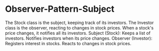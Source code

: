 # Observer-Pattern-Subject
The Stock class is the subject, keeping track of its investors.
The Investor class is the observer, reacting to changes in stock prices.
When a stock's price changes, it notifies all its investors.
Subject (Stock):
Keeps a list of investors.
Notifies investors when its price changes.
Observer (Investor):
Registers interest in stocks.
Reacts to changes in stock prices.
